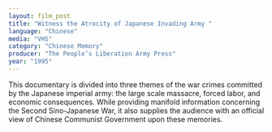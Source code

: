```yaml
---
layout: film_post
title: "Witness the Atrocity of Japanese Invading Army "
language: "Chinese"
media: "VHS"
category: "Chinese Memory"
producer: "The People’s Liberation Army Press"
year: "1995"
---
```


This documentary is divided into three themes of the war crimes committed by the Japanese imperial army: the large scale massacre, forced labor, and economic consequences. While providing manifold information concerning the Second Sino-Japanese War, it also supplies the audience with an official view of Chinese Communist Government upon these memories.
